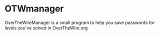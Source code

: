 # OTWmanager
OverTheWireManager is a small program to help you save passwords for levels you've solved in OverTheWire.org
